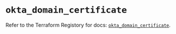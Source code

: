 # `okta_domain_certificate`

Refer to the Terraform Registory for docs: [`okta_domain_certificate`](https://registry.terraform.io/providers/okta/okta/4.5.0/docs/resources/domain_certificate).

